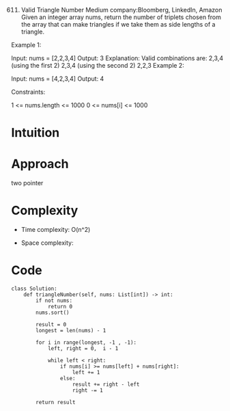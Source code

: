 611. Valid Triangle Number
Medium
company:Bloomberg, LinkedIn, Amazon
Given an integer array nums, return the number of triplets chosen from the array that can make triangles if we take them as side lengths of a triangle.


Example 1:

Input: nums = [2,2,3,4]
Output: 3
Explanation: Valid combinations are: 
2,3,4 (using the first 2)
2,3,4 (using the second 2)
2,2,3
Example 2:

Input: nums = [4,2,3,4]
Output: 4

Constraints:

1 <= nums.length <= 1000
0 <= nums[i] <= 1000


# Intuition
<!-- Describe your first thoughts on how to solve this problem. -->

# Approach
two pointer

# Complexity
- Time complexity:
O(n^2)

- Space complexity:
<!-- Add your space complexity here, e.g. $$O(n)$$ -->

# Code
```
class Solution:
    def triangleNumber(self, nums: List[int]) -> int:
        if not nums:
            return 0
        nums.sort()

        result = 0
        longest = len(nums) - 1

        for i in range(longest, -1 , -1):
            left, right = 0,  i - 1

            while left < right:
                if nums[i] >= nums[left] + nums[right]: 
                    left += 1
                else: 
                    result += right - left
                    right -= 1

        return result

        

        
        

    
  

```
